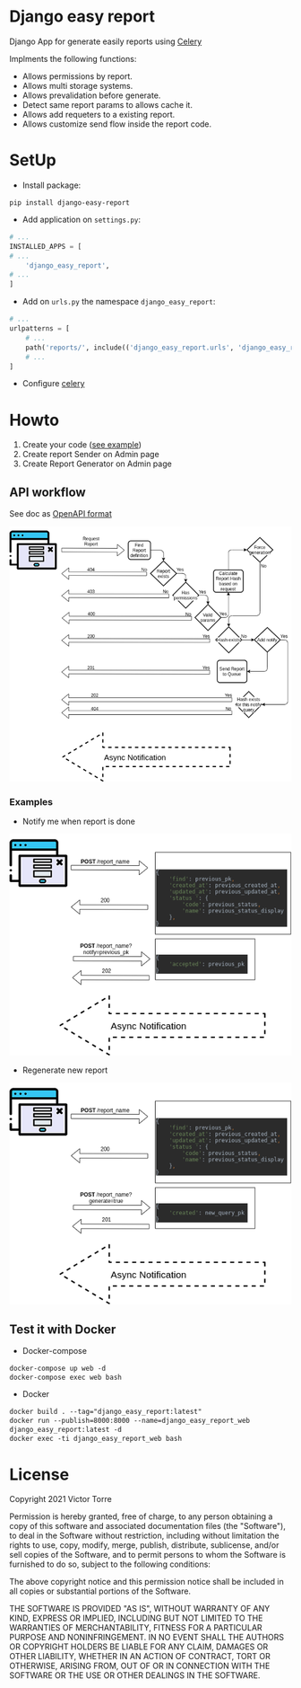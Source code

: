 # Django easy report
Django App for generate easily reports using [Celery](https://docs.celeryproject.org/en/stable/index.html)

Implments the following functions:
* Allows permissions by report.
* Allows multi storage systems.
* Allows prevalidation before generate.
* Detect same report params to allows cache it.
* Allows add requeters to a existing report.
* Allows customize send flow inside the report code.

# SetUp
* Install package:
```shell
pip install django-easy-report
```
* Add application on `settings.py`:
```python
# ...
INSTALLED_APPS = [
# ...
    'django_easy_report',
# ...
]
```
* Add on `urls.py` the namespace `django_easy_report`:
```python
# ...
urlpatterns = [
    # ...
    path('reports/', include(('django_easy_report.urls', 'django_easy_report'), namespace='django_easy_report')),
    # ...
]
```
* Configure [celery](https://docs.celeryproject.org/en/stable/django/first-steps-with-django.html)

# Howto
1. Create your code ([see example](./django_easy_report/tests/test_example.py))
2. Create report Sender on Admin page
3. Create Report Generator on Admin page

## API workflow
See doc as [OpenAPI format](./openapi.yml)

![work flow](https://raw.githubusercontent.com/ehooo/django_easy_report/main/doc/Django_easy_report-Generic%20flow.png)

### Examples
* Notify me when report is done

![notify me when report is done](https://raw.githubusercontent.com/ehooo/django_easy_report/main/doc/Django_easy_report-Notify%20example.png)
* Regenerate new report

![generate new report](https://raw.githubusercontent.com/ehooo/django_easy_report/main/doc/Django_easy_report-Regenerate%20report%20example.png)

## Test it with Docker
* Docker-compose
```shell
docker-compose up web -d
docker-compose exec web bash
```
* Docker
```shell
docker build . --tag="django_easy_report:latest"
docker run --publish=8000:8000 --name=django_easy_report_web django_easy_report:latest -d
docker exec -ti django_easy_report_web bash
```

# License
Copyright 2021 Victor Torre

Permission is hereby granted, free of charge, to any person obtaining a copy of this software and associated documentation files (the "Software"), to deal in the Software without restriction, including without limitation the rights to use, copy, modify, merge, publish, distribute, sublicense, and/or sell copies of the Software, and to permit persons to whom the Software is furnished to do so, subject to the following conditions:

The above copyright notice and this permission notice shall be included in all copies or substantial portions of the Software.

THE SOFTWARE IS PROVIDED "AS IS", WITHOUT WARRANTY OF ANY KIND, EXPRESS OR IMPLIED, INCLUDING BUT NOT LIMITED TO THE WARRANTIES OF MERCHANTABILITY, FITNESS FOR A PARTICULAR PURPOSE AND NONINFRINGEMENT. IN NO EVENT SHALL THE AUTHORS OR COPYRIGHT HOLDERS BE LIABLE FOR ANY CLAIM, DAMAGES OR OTHER LIABILITY, WHETHER IN AN ACTION OF CONTRACT, TORT OR OTHERWISE, ARISING FROM, OUT OF OR IN CONNECTION WITH THE SOFTWARE OR THE USE OR OTHER DEALINGS IN THE SOFTWARE.
